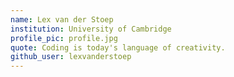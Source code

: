 ```yaml
---
name: Lex van der Stoep
institution: University of Cambridge
profile_pic: profile.jpg
quote: Coding is today's language of creativity.
github_user: lexvanderstoep
---
```

